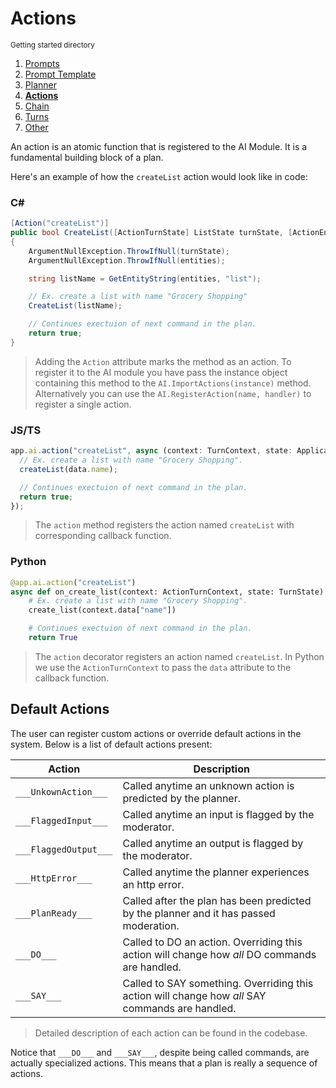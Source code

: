 # Actions

<small>Getting started directory</small>

1. [Prompts](./00.PROMPTS.md)
2. [Prompt Template](./01.PROMPT-TEMPLATES.md)
3. [Planner](./02.PLANNER.md)
4. [**Actions**](./03.ACTIONS.md)
5. [Chain](./04.CHAIN.md)
6. [Turns](./05.TURNS.md)
7. [Other](./OTHER/README.md)

An action is an atomic function that is registered to the AI Module. It is a fundamental building block of a plan.

Here's an example of how the `createList` action would look like in code:

### C#

```C#
[Action("createList")]
public bool CreateList([ActionTurnState] ListState turnState, [ActionEntities] Dictionary<string, object> entities)
{
    ArgumentNullException.ThrowIfNull(turnState);
    ArgumentNullException.ThrowIfNull(entities);

    string listName = GetEntityString(entities, "list");

    // Ex. create a list with name "Grocery Shopping"
    CreateList(listName);

    // Continues exectuion of next command in the plan.
    return true;
}
```

> Adding the `Action` attribute marks the method as an action. To register it to the AI module you have pass the instance object containing this method to the `AI.ImportActions(instance)` method. Alternatively you can use the `AI.RegisterAction(name, handler)` to register a single action.

### JS/TS

```typescript
app.ai.action("createList", async (context: TurnContext, state: ApplicationTurnState, data: EntityData) => {
  // Ex. create a list with name "Grocery Shopping".
  createList(data.name);

  // Continues exectuion of next command in the plan.
  return true;
});
```

> The `action` method registers the action named `createList` with corresponding callback function.

### Python

```python
@app.ai.action("createList")
async def on_create_list(context: ActionTurnContext, state: TurnState):
    # Ex. create a list with name "Grocery Shopping".
    create_list(context.data["name"])

    # Continues exectuion of next command in the plan.
    return True
```

> The `action` decorator registers an action named `createList`. In Python we use the `ActionTurnContext`
> to pass the `data` attribute to the callback function.

## Default Actions

The user can register custom actions or override default actions in the system. Below is a list of default actions present:

| Action                | Description                                                                                     |
| --------------------- | ----------------------------------------------------------------------------------------------- |
| `___UnkownAction___`   | Called anytime an unknown action is predicted by the planner.                                   |
| `___FlaggedInput___`  | Called anytime an input is flagged by the moderator.                                            |
| `___FlaggedOutput___` | Called anytime an output is flagged by the moderator.                                           |
| `___HttpError___`     | Called anytime the planner experiences an http error.                                           |
| `___PlanReady___`     | Called after the plan has been predicted by the planner and it has passed moderation.           |
| `___DO___`            | Called to DO an action. Overriding this action will change how _all_ DO commands are handled.   |
| `___SAY___`           | Called to SAY something. Overriding this action will change how _all_ SAY commands are handled. |

> Detailed description of each action can be found in the codebase.

Notice that `___DO___` and `___SAY___`, despite being called commands, are actually specialized actions. This means that a plan is really a sequence of actions.
